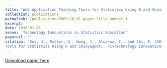 ```yaml
---
title: "Web Application Teaching Tools for Statistics Using R and Shiny"
collection: publications
permalink: /publication/2009-10-01-paper-title-number-1
excerpt:
date: 2016-01-01
venue: 'Technology Innovations in Statistics Education'
paperurl: ''
citation: 'Doi, J., Potter, G., Wong, J., Alcaraz, I., and Chi, P. (2016) &quot;Web Application Teaching
Tools for Statistics Using R and Shiny&quot;. <i>Technology Innovations in Statistics Education</i>, 9(1).'
---
```

[Download paper here](escholarship.org/uc/item/00d4q8cp)
